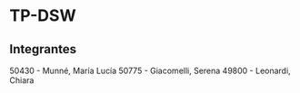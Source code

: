 # TP-DSW
## Integrantes
  50430 - Munné, María Lucía
  50775 - Giacomelli, Serena
  49800 - Leonardi, Chiara
